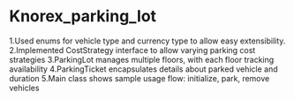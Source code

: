 # Knorex_parking_lot
1.Used enums for vehicle type and currency type to allow easy extensibility.
2.Implemented CostStrategy interface to allow varying parking cost strategies
3.ParkingLot manages multiple floors, with each floor tracking availability
4.ParkingTicket encapsulates details about parked vehicle and duration
5.Main class shows sample usage flow: initialize, park, remove vehicles
